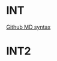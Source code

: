 # INT

[Github MD syntax](https://docs.github.com/get-started/writing-on-github/getting-started-with-writing-and-formatting-on-github/basic-writing-and-formatting-syntax#relative-links)

# INT2